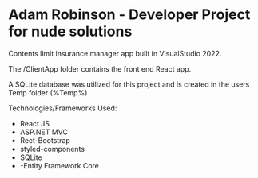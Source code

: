 # Adam Robinson - Developer Project for nude solutions

Contents limit insurance manager app built in VisualStudio 2022.

The /ClientApp folder contains the front end React app.

A SQLite database was utilized for this project and is created in the users Temp folder (%Temp%)

Technologies/Frameworks Used:
- React JS
- ASP.NET MVC
- Rect-Bootstrap
- styled-components
- SQLite
- -Entity Framework Core

